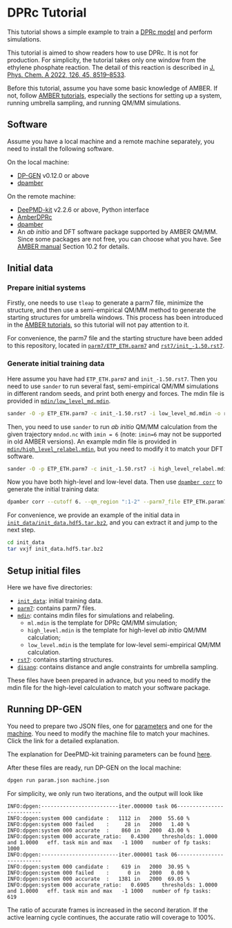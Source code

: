 # DPRc Tutorial

This tutorial shows a simple example to train a [DPRc model](https://doi.org/10.1021/acs.jctc.1c00201) and perform simulations.

This tutorial is aimed to show readers how to use DPRc. It is not for production. For simplicity, the tutorial takes only one window from the ethylene phosphate reaction. The detail of this reaction is described in [J. Phys. Chem. A 2022, 126, 45, 8519–8533](https://doi.org/10.1021/acs.jpca.2c06201).

Before this tutorial, assume you have some basic knowledge of AMBER. If not, follow [AMBER tutorials](https://ambermd.org/tutorials/), especially the sections for setting up a system, running umbrella sampling, and running QM/MM simulations.

## Software

Assume you have a local machine and a remote machine separately, you need to install the following software.

On the local machine:

- [DP-GEN](https://github.com/deepmodeling/dpgen) v0.12.0 or above
- [dpamber](https://github.com/njzjz/dpamber)

On the remote machine:

- [DeePMD-kit](https://github.com/deepmodeling/deepmd-kit) v2.2.6 or above, Python interface
- [AmberDPRc](https://gitlab.com/RutgersLBSR/AmberDPRc)
- [dpamber](https://github.com/njzjz/dpamber)
- An *ab initio* and DFT software package supported by AMBER QM/MM. Since some packages are not free, you can choose what you have. See [AMBER manual](https://ambermd.org/doc12/Amber20.pdf) Section 10.2 for details.

## Initial data

### Prepare initial systems

Firstly, one needs to use `tleap` to generate a parm7 file, minimize the structure, and then use a semi-empirical QM/MM method to generate the starting structures for umbrella windows. This process has been introduced in the [AMBER tutorials](https://ambermd.org/tutorials/), so this tutorial will not pay attention to it.

For convenience, the parm7 file and the starting structure have been added to this repository, located in [`parm7/ETP_ETH.parm7`](parm7/ETP_ETH.parm7) and [`rst7/init_-1.50.rst7`](rst7/init_-1.50.rst7).

### Generate initial training data

Here assume you have had `ETP_ETH.parm7` and `init_-1.50.rst7`.
Then you need to use `sander` to run several fast, semi-empirical QM/MM simulations in different random seeds, and print both energy and forces. The mdin file is provided in [`mdin/low_level_md.mdin`](mdin/low_level_md.mdin).

```sh
sander -O -p ETP_ETH.parm7 -c init_-1.50.rst7 -i low_level_md.mdin -o rc.mdout -r rc.rst7 -x mndod.nc -inf rc.mdinfo -ref init_-1.50.rst7 -frc mndod.mdfrc -e mndod.mden
```

Then, you need to use `sander` to run *ab initio* QM/MM calculation from the given trajectory `mndod.nc` with `imin = 6` (note: `imin=6` may not be supported in old AMBER versions). An example mdin file is provided in [`mdin/high_level_relabel.mdin`](mdin/high_level_relabel.mdin), but you need to modify it to match your DFT software.

```sh
sander -O -p ETP_ETH.parm7 -c init_-1.50.rst7 -i high_level_relabel.mdin -o high_level.mdout -r high_level.rst7 -x high_level.nc -y mndod.nc -frc high_level.mdfrc -inf high_level.mdinfo -e high_level.mden
```

Now you have both high-level and low-level data. Then use [`dpamber corr`](https://github.com/njzjz/dpamber) to generate the initial training data:

```sh
dpamber corr --cutoff 6. --qm_region ":1-2" --parm7_file ETP_ETH.param7 --nc mndod.nc --hl pbe0 --ll mndod --out init_data.hdf5
```

For convenience, we provide an example of the initial data in [`init_data/init_data.hdf5.tar.bz2`](init_data/init_data.hdf5.tar.bz2), and you can extract it and jump to the next step.

```sh
cd init_data
tar vxjf init_data.hdf5.tar.bz2
```

## Setup initial files

Here we have five directories:

- [`init_data`](init_data): initial training data.
- [`parm7`](parm7): contains parm7 files.
- [`mdin`](mdin): contains mdin files for simulations and relabeling.
  - `ml.mdin` is the template for DPRc QM/MM simulation;
  - `high_level.mdin` is the template for high-level *ab initio* QM/MM calculation; 
  - `low_level.mdin` is the template for low-level semi-empirical QM/MM calculation.
- [`rst7`](rst7): contains starting structures. 
- [`disang`](disang): contains distance and angle constraints for umbrella sampling.

These files have been prepared in advance, but you need to modify the mdin file for the high-level calculation to match your software package.

## Running DP-GEN

You need to prepare two JSON files, one for [parameters](https://docs.deepmodeling.com/projects/dpgen/en/latest/run/param.html) and one for the [machine](https://docs.deepmodeling.com/projects/dpgen/en/latest/run/mdata.html). You need to modify the machine file to match your machines. Click the link for a detailed explanation.

The explanation for DeePMD-kit training parameters can be found [here](https://docs.deepmodeling.com/projects/deepmd/en/master/train/train-input.html).

After these files are ready, run DP-GEN on the local machine:

```sh
dpgen run param.json machine.json
```

For simplicity, we only run two iterations, and the output will look like

```
INFO:dpgen:-------------------------iter.000000 task 06--------------------------
INFO:dpgen:system 000 candidate :   1112 in   2000  55.60 %
INFO:dpgen:system 000 failed    :     28 in   2000   1.40 %
INFO:dpgen:system 000 accurate  :    860 in   2000  43.00 %
INFO:dpgen:system 000 accurate_ratio:   0.4300    thresholds: 1.0000 and 1.0000   eff. task min and max   -1 1000   number of fp tasks:   1000
INFO:dpgen:-------------------------iter.000001 task 06--------------------------
INFO:dpgen:system 000 candidate :    619 in   2000  30.95 %
INFO:dpgen:system 000 failed    :      0 in   2000   0.00 %
INFO:dpgen:system 000 accurate  :   1381 in   2000  69.05 %
INFO:dpgen:system 000 accurate_ratio:   0.6905    thresholds: 1.0000 and 1.0000   eff. task min and max   -1 1000   number of fp tasks:    619
```

The ratio of accurate frames is increased in the second iteration. If the active learning cycle continues, the accurate ratio will coverage to 100%.
